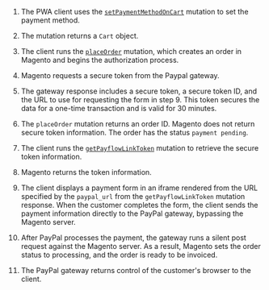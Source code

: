 1. The PWA client uses the [`setPaymentMethodOnCart`]({{page.baseurl}}/graphql/reference/quote-payment-method.html) mutation to set the payment method.

1. The mutation returns a `Cart` object.

1. The client runs the [`placeOrder`]({{page.baseurl}}/graphql/reference/quote-place-order.html) mutation, which creates an order in Magento and begins the authorization process.

1. Magento requests a secure token from the Paypal gateway. 

1. The gateway response includes a secure token, a secure token ID, and the URL to use for requesting the form in step 9. This token secures the data for a one-time transaction and is valid for 30 minutes.

1. The `placeOrder` mutation returns an order ID. Magento does not return secure token information. The order has the status `payment pending`.

1. The client runs the [`getPayflowLinkToken`]({{page.baseurl}}/graphql/reference/paypal-get-payflow-link-token.html) mutation to retrieve the secure token information.

1. Magento returns the token information.

1. The client displays a payment form in an iframe rendered from the URL specified by the `paypal_url` from the `getPayflowLinkToken` mutation response. When the customer completes the form, the client sends the payment information directly to the PayPal gateway, bypassing the Magento server.

1. After PayPal processes the payment, the gateway runs a silent post request against the Magento server. As a result, Magento sets the order status to processing, and the order is ready to be invoiced.

1. The PayPal gateway returns control of the customer's browser to the client.